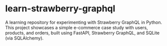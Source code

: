 # learn-strawberry-graphql
A learning repository for experimenting with Strawberry GraphQL in Python. This project showcases a simple e-commerce case study with users, products, and orders, built using FastAPI, Strawberry GraphQL, and SQLite (via SQLAlchemy).
